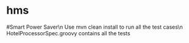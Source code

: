 # hms
#Smart Power Saver\n
Use mvn clean install to run all the test cases\n
HotelProcessorSpec.groovy contains all the tests

